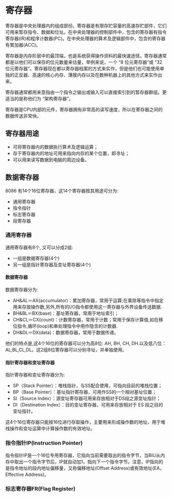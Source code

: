 # 寄存器
寄存器是中央处理器内的组成部份。寄存器是有限存贮容量的高速存贮部件，它们可用来暂存指令、数据和位址。在中央处理器的控制部件中，包含的寄存器有指令寄存器(IR)和程序计数器(PC)。在中央处理器的算术及逻辑部件中，包含的寄存器有累加器(ACC)。

寄存器是内存阶层中的最顶端，也是系统获得操作资料的最快速途径。寄存器通常都是以他们可以保存的位元数量来估量，举例来说，一个 “8 位元寄存器”或 “32 位元寄存器”。寄存器现在都以寄存器档案的方式来实作，但是他们也可能使用单独的正反器、高速的核心内存、薄膜内存以及在数种机器上的其他方式来实作出来。

寄存器通常都用来意指由一个指令之输出或输入可以直接索引到的暂存器群组。更适当的是称他们为 “架构寄存器”。

寄存器是CPU内部的元件，寄存器拥有非常高的读写速度，所以在寄存器之间的数据传送非常快。

## 寄存器用途
- 可将寄存器内的数据执行算术及逻辑运算；
- 存于寄存器内的地址可用来指向内存的某个位置，即寻址；
- 可以用来读写数据到电脑的周边设备。

## 数据寄存器
8086 有14个16位寄存器，这14个寄存器按其用途可分为:
- 通用寄存器
- 指令指针
- 标志寄存器
- 段寄存器

### 通用寄存器
通用寄存器有8个, 又可以分成2组:
- 一组是数据寄存器(4个)
- 另一组是指针寄存器及变址寄存器(4个)

#### 数据寄存器
数据寄存器分为:
- AH&AL＝AX(accumulator)：累加寄存器，常用于运算;在乘除等指令中指定用来存放操作数,另外,所有的I/O指令都使用这一寄存器与外界设备传送数据.
- BH&BL＝BX(base)：基址寄存器，常用于地址索引；
- CH&CL＝CX(count)：计数寄存器，常用于计数；常用于保存计算值,如在移位指令,循环(loop)和串处理指令中用作隐含的计数器.
- DH&DL＝DX(data)：数据寄存器，常用于数据传递。

他们的特点是,这4个16位的寄存器可以分为高8位: AH, BH, CH, DH.以及低八位：AL,BL,CL,DL。这2组8位寄存器可以分别寻址，并单独使用。

#### 指针寄存器和变址寄存器
指针寄存器和变址寄存器分为:
- SP（Stack Pointer）：堆栈指针，与SS配合使用，可指向目前的堆栈位置；
- BP（Base Pointer）：基址指针寄存器，可用作SS的一个相对基址位置；
- SI（Source Index）：源变址寄存器可用来存放相对于DS段之源变址指针；
- DI（Destination Index）：目的变址寄存器，可用来存放相对于 ES 段之目的变址指针。

这4个16位寄存器只能按16位进行存取操作，主要用来形成操作数的地址，用于堆栈操作和变址运算中计算操作数的有效地址。

### 指令指针IP(Instruction Pointer)
指令指针IP是一个16位专用寄存器，它指向当前需要取出的指令字节，当BIU从内存中取出一个指令字节后，IP就自动加1，指向下一个指令字节。注意，IP指向的是指令地址的段内地址偏移量，又称偏移地址(Offset Address)或有效地址(EA，Effective Address)。

### 标志寄存器FR(Flag Register)
